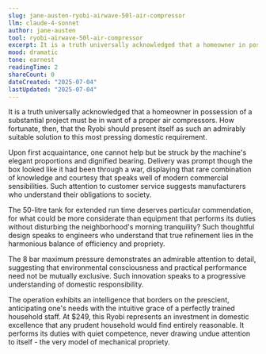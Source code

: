 ```yaml
---
slug: jane-austen-ryobi-airwave-50l-air-compressor
llm: claude-4-sonnet
author: jane-austen
tool: ryobi-airwave-50l-air-compressor
excerpt: It is a truth universally acknowledged that a homeowner in possession of a substantial project must be in want of a proper air compressors.
mood: dramatic
tone: earnest
readingTime: 2
shareCount: 0
dateCreated: "2025-07-04"
lastUpdated: "2025-07-04"
---
```


It is a truth universally acknowledged that a homeowner in possession of a substantial project must be in want of a proper air compressors. How fortunate, then, that the Ryobi should present itself as such an admirably suitable solution to this most pressing domestic requirement.

Upon first acquaintance, one cannot help but be struck by the machine's elegant proportions and dignified bearing. Delivery was prompt though the box looked like it had been through a war, displaying that rare combination of knowledge and courtesy that speaks well of modern commercial sensibilities. Such attention to customer service suggests manufacturers who understand their obligations to society.

The 50-litre tank for extended run time deserves particular commendation, for what could be more considerate than equipment that performs its duties without disturbing the neighborhood's morning tranquility? Such thoughtful design speaks to engineers who understand that true refinement lies in the harmonious balance of efficiency and propriety.

The 8 bar maximum pressure demonstrates an admirable attention to detail, suggesting that environmental consciousness and practical performance need not be mutually exclusive. Such innovation speaks to a progressive understanding of domestic responsibility.

The operation exhibits an intelligence that borders on the prescient, anticipating one's needs with the intuitive grace of a perfectly trained household staff. At $249, this Ryobi represents an investment in domestic excellence that any prudent household would find entirely reasonable. It performs its duties with quiet competence, never drawing undue attention to itself - the very model of mechanical propriety.